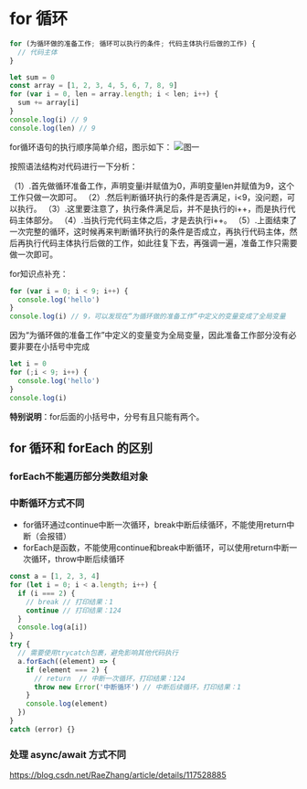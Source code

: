 # for 循环

```js
for (为循环做的准备工作; 循环可以执行的条件; 代码主体执行后做的工作) {
  // 代码主体
}
```

```js
let sum = 0
const array = [1, 2, 3, 4, 5, 6, 7, 8, 9]
for (var i = 0, len = array.length; i < len; i++) {
  sum += array[i]
}
console.log(i) // 9
console.log(len) // 9
```

for循环语句的执行顺序简单介绍，图示如下：
![图一](https://image.newarea.site/20230730/01for.jpg)

按照语法结构对代码进行一下分析：

（1）.首先做循环准备工作，声明变量i并赋值为0，声明变量len并赋值为9，这个工作只做一次即可。
（2）.然后判断循环执行的条件是否满足，i<9，没问题，可以执行。
（3）.这里要注意了，执行条件满足后，并不是执行的i++，而是执行代码主体部分。
（4）.当执行完代码主体之后，才是去执行i++。
（5）.上面结束了一次完整的循环，这时候再来判断循环执行的条件是否成立，再执行代码主体，然后再执行代码主体执行后做的工作，如此往复下去，再强调一遍，准备工作只需要做一次即可。

for知识点补充：

```js
for (var i = 0; i < 9; i++) {
  console.log('hello')
}
console.log(i) // 9，可以发现在“为循环做的准备工作”中定义的变量变成了全局变量
```

因为“为循环做的准备工作”中定义的变量变为全局变量，因此准备工作部分没有必要非要在小括号中完成

```js
let i = 0
for (;i < 9; i++) {
  console.log('hello')
}
console.log(i)
```

**特别说明**：for后面的小括号中，分号有且只能有两个。

## for 循环和 forEach 的区别

### forEach不能遍历部分类数组对象

### 中断循环方式不同

- for循环通过continue中断一次循环，break中断后续循环，不能使用return中断（会报错）
- forEach是函数，不能使用continue和break中断循环，可以使用return中断一次循环，throw中断后续循环

```js
const a = [1, 2, 3, 4]
for (let i = 0; i < a.length; i++) {
  if (i === 2) {
    // break // 打印结果：1
    continue // 打印结果：124
  }
  console.log(a[i])
}
try {
  // 需要使用trycatch包裹，避免影响其他代码执行
  a.forEach((element) => {
    if (element === 2) {
      // return  // 中断一次循环，打印结果：124
      throw new Error('中断循环') // 中断后续循环，打印结果：1
    }
    console.log(element)
  })
}
catch (error) {}
```

### 处理 async/await 方式不同

https://blog.csdn.net/RaeZhang/article/details/117528885
